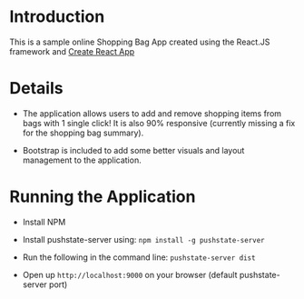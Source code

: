 <h1>Introduction</h1>

This is a sample online Shopping Bag App created using the React.JS framework and <a href="https://github.com/facebookincubator/create-react-app">Create React App</a>

<h1>Details</h1>

- The application allows users to add and remove shopping items from bags with 1 single click! It is also 90% responsive (currently missing a fix for the shopping bag summary).

- Bootstrap is included to add some better visuals and layout management to the application.

<h1>Running the Application</h1>

- Install NPM

- Install pushstate-server using: `npm install -g pushstate-server`

- Run the following in the command line: `pushstate-server dist`

- Open up `http://localhost:9000` on your browser (default pushstate-server port)